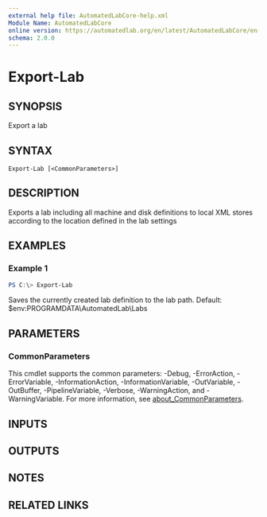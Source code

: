 ```yaml
---
external help file: AutomatedLabCore-help.xml
Module Name: AutomatedLabCore
online version: https://automatedlab.org/en/latest/AutomatedLabCore/en-us/Export-Lab
schema: 2.0.0
---
```


# Export-Lab

## SYNOPSIS
Export a lab

## SYNTAX

```
Export-Lab [<CommonParameters>]
```

## DESCRIPTION
Exports a lab including all machine and disk definitions to local XML stores according to the location defined in the lab settings

## EXAMPLES

### Example 1
```powershell
PS C:\> Export-Lab
```

Saves the currently created lab definition to the lab path.
Default: $env:PROGRAMDATA\AutomatedLab\Labs

## PARAMETERS

### CommonParameters
This cmdlet supports the common parameters: -Debug, -ErrorAction, -ErrorVariable, -InformationAction, -InformationVariable, -OutVariable, -OutBuffer, -PipelineVariable, -Verbose, -WarningAction, and -WarningVariable. For more information, see [about_CommonParameters](http://go.microsoft.com/fwlink/?LinkID=113216).

## INPUTS

## OUTPUTS

## NOTES

## RELATED LINKS


